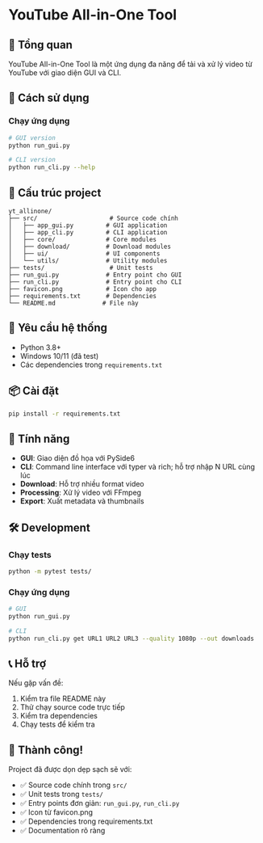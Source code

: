 # YouTube All-in-One Tool

## 🎯 Tổng quan

YouTube All-in-One Tool là một ứng dụng đa năng để tải và xử lý video từ YouTube với giao diện GUI và CLI.

## 🚀 Cách sử dụng

### Chạy ứng dụng

```bash
# GUI version
python run_gui.py

# CLI version
python run_cli.py --help
```

## 📁 Cấu trúc project

```
yt_allinone/
├── src/                    # Source code chính
│   ├── app_gui.py         # GUI application
│   ├── app_cli.py         # CLI application
│   ├── core/              # Core modules
│   ├── download/          # Download modules
│   ├── ui/                # UI components
│   └── utils/             # Utility modules
├── tests/                  # Unit tests
├── run_gui.py             # Entry point cho GUI
├── run_cli.py             # Entry point cho CLI
├── favicon.png            # Icon cho app
├── requirements.txt       # Dependencies
└── README.md             # File này
```

## 🔧 Yêu cầu hệ thống

- Python 3.8+
- Windows 10/11 (đã test)
- Các dependencies trong `requirements.txt`

## 📦 Cài đặt

```bash
pip install -r requirements.txt
```

## 🎨 Tính năng

- **GUI**: Giao diện đồ họa với PySide6
- **CLI**: Command line interface với typer và rich; hỗ trợ nhập N URL cùng lúc
- **Download**: Hỗ trợ nhiều format video
- **Processing**: Xử lý video với FFmpeg
- **Export**: Xuất metadata và thumbnails

## 🛠️ Development

### Chạy tests
```bash
python -m pytest tests/
```

### Chạy ứng dụng
```bash
# GUI
python run_gui.py

# CLI
python run_cli.py get URL1 URL2 URL3 --quality 1080p --out downloads
```

## 📞 Hỗ trợ

Nếu gặp vấn đề:
1. Kiểm tra file README này
2. Thử chạy source code trực tiếp
3. Kiểm tra dependencies
4. Chạy tests để kiểm tra

## 🎊 Thành công!

Project đã được dọn dẹp sạch sẽ với:
- ✅ Source code chính trong `src/`
- ✅ Unit tests trong `tests/`
- ✅ Entry points đơn giản: `run_gui.py`, `run_cli.py`
- ✅ Icon từ favicon.png
- ✅ Dependencies trong requirements.txt
- ✅ Documentation rõ ràng
